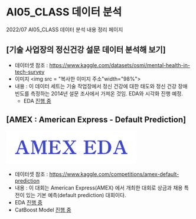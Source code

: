 # AI05_CLASS 데이터 분석
2022/07 AI05_CLASS 데이터 분석 내용 정리 페이지

## [기술 사업장의 정신건강 설문 데이터 분석해 보기]
  * 데이터셋 참조 : https://www.kaggle.com/datasets/osmi/mental-health-in-tech-survey
  * 이미지
    <img src = "복사한 이미지 주소"width="98%"></ing>
  * 내용 : 이 데이터 세트는 기술 작업장에서 정신 건강에 대한 태도와 정신 건강 장애 빈도를 측정하는 2014년 설문 조사에서 가져온 것임. EDA와 시각화 진행 예정.
    * EDA [진행 중](https://github.com/c920720a/MyDataAnalysis_2022/blob/00f72811aea3941fc85c678b3d0d802c3193386a/20220816-mental-health-dataset.ipynb)





## [AMEX : American Express - Default Prediction]
  <img src = "https://github.com/c920720a/MyDataAnalysis_2022/blob/main/title.png?raw=true" width="70%"></ing>
  * 데이터셋 참조 : https://www.kaggle.com/competitions/amex-default-prediction
  * 내용 : 이 대회는 American Express(AMEX) 에서 개최한 대회로 상금과 채용 특전이 있는 기본 예측(default prediction) 대회이다.
  * EDA [진행 중](https://github.com/c920720a/MyDataAnalysis_2022/blob/b48eef0ecfb087393d101a660d9abdfdbae0ac0e/20220819-amex-eda.ipynb)
  * CatBoost Model [진행 중](https://github.com/c920720a/MyDataAnalysis_2022/blob/b48eef0ecfb087393d101a660d9abdfdbae0ac0e/20220819-amex-catboost-01.ipynb)

